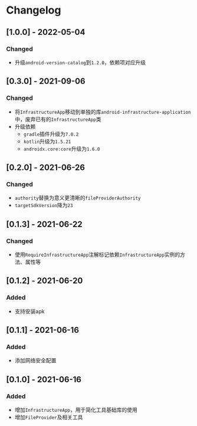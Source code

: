 # Changelog

## [1.0.0] - 2022-05-04

### Changed

- 升级`android-version-catalog`到`1.2.0`，依赖项对应升级

## [0.3.0] - 2021-09-06

### Changed

- 将`InfrastructureApp`移动到单独的库`android-infrastructure-application`中，废弃已有的`InfrastructureApp`类
- 升级依赖
    - `gradle`插件升级为`7.0.2`
    - `kotlin`升级为`1.5.21`
    - `androidx.core:core`升级为`1.6.0`

## [0.2.0] - 2021-06-26

### Changed

- `authority`替换为意义更清晰的`fileProviderAuthority`
- `targetSdkVersion`降为`23`

## [0.1.3] - 2021-06-22

### Changed

- 使用`RequireInfrastructureApp`注解标记依赖`InfrastructureApp`实例的方法、属性等

## [0.1.2] - 2021-06-20

### Added

- 支持安装apk

## [0.1.1] - 2021-06-16

### Added

- 添加网络安全配置

## [0.1.0] - 2021-06-16

### Added

- 增加`InfrastructureApp`，用于简化工具基础库的使用
- 增加`FileProvider`及相关工具
